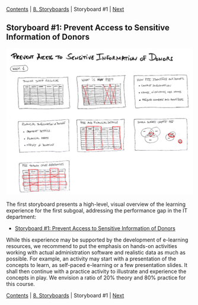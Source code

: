 [Contents](README.md) | [8. Storyboards](800-STORYBOARDS.md) | Storyboard #1 | [Next](820-STORYBOARD2.md)

## Storyboard #1: Prevent Access to Sensitive Information of Donors

[![Storyboard #1: Prevent Access to Sensitive Information of Donors](810-storyboard1-preview.jpg)](810-storyboard1.pdf)

The first storyboard presents a high-level, visual overview
of the learning experience for the first subgoal, addressing
the performance gap in the IT department:

* [Storyboard #1: Prevent Access to Sensitive Information of Donors](810-storyboard1.pdf)

While this experience may be supported by the development of e-learning
resources, we recommend to put the emphasis on hands-on activities
working with actual administration software and realistic data as much
as possible. For example, an activity may start with a presentation of the
concepts to learn, as self-paced e-learning or a few presentation slides.
It shall then continue with a practice activity to illustrate and experience
the concepts in play. We envision a ratio of 20% theory and 80% practice
for this course.

[Contents](README.md) | [8. Storyboards](800-STORYBOARDS.md) | Storyboard #1 | [Next](820-STORYBOARD2.md)
